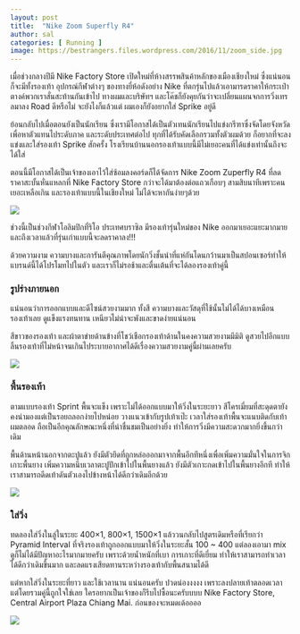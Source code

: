 ```yaml
---
layout: post
title:  "Nike Zoom Superfly R4"
author: sal
categories: [ Running ]
image: https://bestrangers.files.wordpress.com/2016/11/zoom_side.jpg
---
```


เมื่อช่วงกลางปีมี Nike Factory Store เปิดใหม่ที่ห้างสรรพสินค้าหลักของเมืองเชียงใหม่ ซึ่งแน่นอนก็จะมีทั้งรองเท้า อุปกรณ์กีฬาต่างๆ ของทางยี่ห้อดังอย่าง Nike ที่ตกรุ่นไปแล้วเอามารดราคาให้กระเป๋าตางค์พวกเราสั่นสะท้านกันเข้าไป ทางผมและบริษัทฯ และโค๊ชก็ยังคุยกันว่าจะเปลี่ยนแผนจกการวิ่งเทรลมาลง Road ดีหรือไม่ จะยังไงก็แล้วแต่ ผมเองก็ยังอยากใส่ Sprike อยู่ดี

ย้อนกลับไปเมื่อตอนยังเป็นนักเรียน ซึ่งเรามีโอกาสได้เป็นตัวเทนนักเรียนไปแข่งกรีฑาซึ่งจัดโดยจังหวัดเพื่อหาตัวแทนไประดับภาค และระดับประเทศต่อไป ทุกที่ได้รับคัดเลือกรวมทั้งตัวผมด้วย ก็อยากที่จะลงแข่งและใส่รองเท้า Sprike สักครั้ง โรงเรียนบ้านนอกรองเท้าแบบนี้มีไม่เยอะคนที่ได้แข่งเท่านั้นถึงจะได้ใส่

ตอนนี้มีโอกาสได้เป็นเจ้าของเอาไว้ใส่ซ้อมลงคอร์ดก็ได้จัดการ Nike Zoom Zuperfly R4 ที่ลดราคาสะบั้นหั่นแหลกที่ Nike Factory Store กว่าจะได้มาต้องต่อแถวเกือบๆ สามสิบนาทีเพราะคนเยอะเหลือเกิน และรองเท้าแบบนี้ในเชียงใหม่ ไม่ได้จะหากันง่ายๆด้วย

<img src="https://bestrangers.files.wordpress.com/2016/11/92160.jpg">

ช่วงนี้เป็นช่วงกีฬาโอลิมปิกที่ริโอ ประเทศบราซิล มีรองเท้ารุ่นใหม่ของ Nike ออกมาเยอะแยะมากมาย และถึงเวลาแล้วที่รุ่นเก่าแบบนี้จะลดราคาลง!!!

ด้วยความงาม ความบางและการันตีคุณภาพโดยนักวิ่งชั้นนำที่แห่กันโดนกว้านมาเป็นสปอนเซอร์ทำให้แบรนด์นี้ได้โปรโมทไปในตัว และเราก็ไม่รอช้าและตื่นเต้นที่จะได้ลองรองเท้าคู่นี้

### รูปร่างภายนอก
แน่นอนว่าการออกแบบและดีไซน์สวยงามมาก ทั้งสี ความบางและวัสดุที่ใช้นั้นไม่ได้ได้บางเหมือนรองเท้าเลย ดูแข็งแรงทนทาน เหนียวไม่น่าจะพังและขาดง่ายแน่นอน

สีขาวของรองเท้า และผ้าตาข่ายด้านข้างที่โชว์เชือกรองเท้าด้านในคงความสวยงามมีมิติ ดูสวยไปอีกแบบ ลิ้นรองเท้าที่ไม่หน้าจนเกินไประบายอากาศได้ดีเรื่องความสวยงามคู่นี้ผ่านเลยครับ

<img src="https://bestrangers.files.wordpress.com/2016/11/921601.jpg">

### พื้นรองเท้า
ตามแบบรองเท้า Sprint พื้นจะแข็ง เพราะไม่ได้ออกแบบมาให้วิ่งในระยะยาว สีโครเมี่ยมที่สะดุดตายังคงน่ามองแต่เป็นรอยถลอกง่ายไปหน่อย วางแนวเข้ากับรูปเท้าเป๊ะ เวลาใส่รองเท้าพื้นจะแนบติดกับเท้าผมตลอด ถือเป็นอีกคุณลักษณะหนึ่งที่น่าชื่นชมเป็นอย่างยิ่ง ทำให้การวิ่งมีความสะดวกมากยิ่งขึ้นกว่าเดิม

พื้นด้านหน้านอกจากตะปูแล้ว ยังมีตัวยึดที่ถูกหล่อออกมาจากพื้นอีกทีหนึ่งเพื่อเพิ่มความมั่นใจในการจิกเกาะพื้นยาง เพิ่มความหนึบเวลาตะปูปักเข้าไปในพื้นยางแล้ว ยังมีตัวเกาะกดเข้าไปในพื้นยางอีกที ทำให้เราสามารถดีดเท้าดันตัวเองไปข้างหน้าได้ดีกว่าเดิมอีกด้วย

<img src="https://bestrangers.files.wordpress.com/2016/11/921602.jpg">

### ใส่วิ่ง
ทดลองใส่วิ่งในลู่ในระยะ 400×1, 800×1, 1500×1 แล้ววนกลับไปสูตรเดิมหรือที่เรียกว่า Pyramid Interval ที่จริงรองเท้าถูกออกแบบมาให้วิ่งในระยะสั้น 100 ~ 400 แต่ลองเอามา mix ดูก็ไม่ได้มีปัญหาอะไรมากมายครับ เพราะด้วยน้ำหนักที่เบา การเกาะที่ดีเยี่ยม ทำให้เราสามารถทำเวลาได้ดีกว่าเดิมขึ้นมาก และลดแรงเสียดทานระหว่างรองเท้ากับพื้นสนามได้ดี

แต่หากใส่วิ่งในระยะที่ยาว และใช้เวลานาน แน่นอนครับ ปวดน่องงงงง เพราะลงปลายเท้าตลอดเวลา แต่โดยรวมคู่นี้ถูกใจใช่เลย ใครอยากเป็นเจ้าของก็รีบไปซื้อนะครับบบบ Nike Factory Store, Central Airport Plaza Chiang Mai. ก่อนของจะหมดเด้ออออ

<img src="https://bestrangers.files.wordpress.com/2016/11/hqdefault.jpg">
